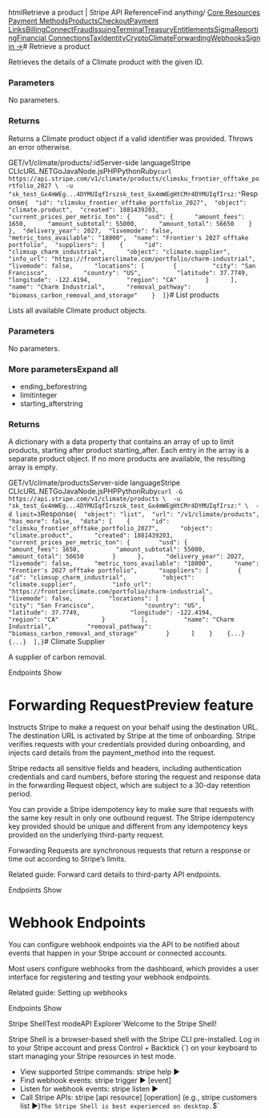 htmlRetrieve a product | Stripe API Reference[](/api)Find anything/
[Core Resources](#)
[Payment Methods](#)[Products](#)[Checkout](#)[Payment Links](#)[Billing](#)[Connect](#)[Fraud](#)[Issuing](#)[Terminal](#)[Treasury](#)[Entitlements](#)[Sigma](#)[Reporting](#)[Financial Connections](#)[Tax](#)[Identity](#)[Crypto](#)[Climate](#)[Forwarding](#)[Webhooks](#)[Sign in →](https://dashboard.stripe.com/login)# Retrieve a product

Retrieves the details of a Climate product with the given ID.

### Parameters

No parameters.

### Returns

Returns a Climate product object if a valid identifier was provided. Throws an error otherwise.

GET/v1/climate/products/:idServer-side languageStripe CLIcURL.NETGoJavaNode.jsPHPPythonRuby[](#)[](#)`curl https://api.stripe.com/v1/climate/products/climsku_frontier_offtake_portfolio_2027 \  -u "sk_test_Gx4mWEg...4DYMUIqfIrszsk_test_Gx4mWEgHtCMr4DYMUIqfIrsz:"`Response`{  "id": "climsku_frontier_offtake_portfolio_2027",  "object": "climate.product",  "created": 1881439203,  "current_prices_per_metric_ton": {    "usd": {      "amount_fees": 1650,      "amount_subtotal": 55000,      "amount_total": 56650    }  },  "delivery_year": 2027,  "livemode": false,  "metric_tons_available": "18000",  "name": "Frontier's 2027 offtake portfolio",  "suppliers": [    {      "id": "climsup_charm_industrial",      "object": "climate.supplier",      "info_url": "https://frontierclimate.com/portfolio/charm-industrial",      "livemode": false,      "locations": [        {          "city": "San Francisco",          "country": "US",          "latitude": 37.7749,          "longitude": -122.4194,          "region": "CA"        }      ],      "name": "Charm Industrial",      "removal_pathway": "biomass_carbon_removal_and_storage"    }  ]}`# List products

Lists all available Climate product objects.

### Parameters

No parameters.

### More parametersExpand all

- ending_beforestring
- limitinteger
- starting_afterstring

### Returns

A dictionary with a data property that contains an array of up to limit products, starting after product starting_after. Each entry in the array is a separate product object. If no more products are available, the resulting array is empty.

GET/v1/climate/productsServer-side languageStripe CLIcURL.NETGoJavaNode.jsPHPPythonRuby[](#)[](#)`curl -G https://api.stripe.com/v1/climate/products \  -u "sk_test_Gx4mWEg...4DYMUIqfIrszsk_test_Gx4mWEgHtCMr4DYMUIqfIrsz:" \  -d limit=3`Response`{  "object": "list",  "url": "/v1/climate/products",  "has_more": false,  "data": [    {      "id": "climsku_frontier_offtake_portfolio_2027",      "object": "climate.product",      "created": 1881439203,      "current_prices_per_metric_ton": {        "usd": {          "amount_fees": 1650,          "amount_subtotal": 55000,          "amount_total": 56650        }      },      "delivery_year": 2027,      "livemode": false,      "metric_tons_available": "18000",      "name": "Frontier's 2027 offtake portfolio",      "suppliers": [        {          "id": "climsup_charm_industrial",          "object": "climate.supplier",          "info_url": "https://frontierclimate.com/portfolio/charm-industrial",          "livemode": false,          "locations": [            {              "city": "San Francisco",              "country": "US",              "latitude": 37.7749,              "longitude": -122.4194,              "region": "CA"            }          ],          "name": "Charm Industrial",          "removal_pathway": "biomass_carbon_removal_and_storage"        }      ]    }    {...}    {...}  ],}`# Climate Supplier

A supplier of carbon removal.

Endpoints
Show

# Forwarding RequestPreview feature

Instructs Stripe to make a request on your behalf using the destination URL. The destination URL is activated by Stripe at the time of onboarding. Stripe verifies requests with your credentials provided during onboarding, and injects card details from the payment_method into the request.

Stripe redacts all sensitive fields and headers, including authentication credentials and card numbers, before storing the request and response data in the forwarding Request object, which are subject to a 30-day retention period.

You can provide a Stripe idempotency key to make sure that requests with the same key result in only one outbound request. The Stripe idempotency key provided should be unique and different from any idempotency keys provided on the underlying third-party request.

Forwarding Requests are synchronous requests that return a response or time out according to Stripe’s limits.

Related guide: Forward card details to third-party API endpoints.

Endpoints
Show

# Webhook Endpoints

You can configure webhook endpoints via the API to be notified about events that happen in your Stripe account or connected accounts.

Most users configure webhooks from the dashboard, which provides a user interface for registering and testing your webhook endpoints.

Related guide: Setting up webhooks

Endpoints
Show

Stripe ShellTest modeAPI Explorer[](https://stripe.com/docs/stripe-cli#install)`Welcome to the Stripe Shell!

Stripe Shell is a browser-based shell with the Stripe CLI pre-installed. Log in to your
Stripe account and press Control + Backtick (`) on your keyboard to start managing your Stripe
resources in test mode.

- View supported Stripe commands: stripe help ▶️
- Find webhook events: stripe trigger ▶️ [event]
- Listen for webhook events: stripe listen ▶
- Call Stripe APIs: stripe [api resource] [operation] (e.g., stripe customers list ▶️)`The Stripe Shell is best experienced on desktop.`$`
